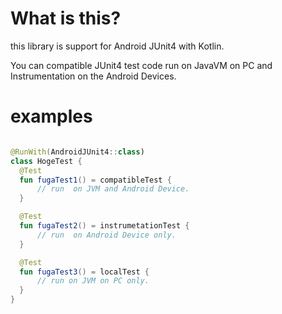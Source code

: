 # What is this?

this library is support for Android JUnit4 with Kotlin.

You can compatible JUnit4 test code run on JavaVM on PC and Instrumentation on the Android Devices.

# examples

```kotlin

@RunWith(AndroidJUnit4::class)
class HogeTest {
  @Test
  fun fugaTest1() = compatibleTest {
      // run  on JVM and Android Device.
  }

  @Test
  fun fugaTest2() = instrumetationTest {
      // run  on Android Device only.
  }

  @Test
  fun fugaTest3() = localTest {
      // run on JVM on PC only.
  }
}

```
